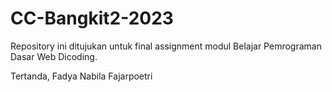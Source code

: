 # CC-Bangkit2-2023

Repository ini ditujukan untuk final assignment modul Belajar Pemrograman Dasar Web Dicoding.

Tertanda,
Fadya Nabila Fajarpoetri
